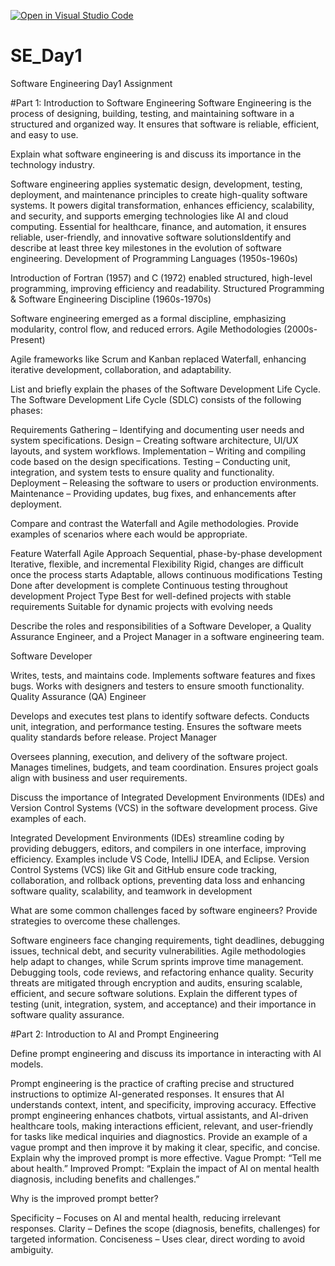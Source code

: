 [![Open in Visual Studio Code](https://classroom.github.com/assets/open-in-vscode-2e0aaae1b6195c2367325f4f02e2d04e9abb55f0b24a779b69b11b9e10269abc.svg)](https://classroom.github.com/online_ide?assignment_repo_id=18558150&assignment_repo_type=AssignmentRepo)
# SE_Day1
Software Engineering Day1 Assignment



#Part 1: Introduction to Software Engineering
Software Engineering is the process of designing, building, testing, and maintaining software in a structured and organized way. It ensures that software is reliable, efficient, and easy to use.


Explain what software engineering is and discuss its importance in the technology industry.

Software engineering applies systematic design, development, testing, deployment, and maintenance principles to create high-quality software systems. It powers digital transformation, enhances efficiency, scalability, and security, and supports emerging technologies like AI and cloud computing. Essential for healthcare, finance, and automation, it ensures reliable, user-friendly, and innovative software solutions​
Identify and describe at least three key milestones in the evolution of software engineering.
Development of Programming Languages (1950s-1960s)

Introduction of Fortran (1957) and C (1972) enabled structured, high-level programming, improving efficiency and readability.
Structured Programming & Software Engineering Discipline (1960s-1970s)

Software engineering emerged as a formal discipline, emphasizing modularity, control flow, and reduced errors.
Agile Methodologies (2000s-Present)

Agile frameworks like Scrum and Kanban replaced Waterfall, enhancing iterative development, collaboration, and adaptability.

List and briefly explain the phases of the Software Development Life Cycle.
The Software Development Life Cycle (SDLC) consists of the following phases:

Requirements Gathering – Identifying and documenting user needs and system specifications.
Design – Creating software architecture, UI/UX layouts, and system workflows.
Implementation – Writing and compiling code based on the design specifications.
Testing – Conducting unit, integration, and system tests to ensure quality and functionality.
Deployment – Releasing the software to users or production environments.
Maintenance – Providing updates, bug fixes, and enhancements after deployment.

Compare and contrast the Waterfall and Agile methodologies. Provide examples of scenarios where each would be appropriate.

Feature	          Waterfall	                                                      Agile
Approach      	  Sequential, phase-by-phase development	                      Iterative, flexible, and incremental
Flexibility	      Rigid, changes are difficult once the process starts  	      Adaptable, allows continuous modifications
Testing	          Done after development is complete	                          Continuous testing throughout development
Project Type    	Best for well-defined projects with stable requirements        Suitable for dynamic projects with evolving needs

Describe the roles and responsibilities of a Software Developer, a Quality Assurance Engineer, and a Project Manager in a software engineering team.

Software Developer

Writes, tests, and maintains code.
Implements software features and fixes bugs.
Works with designers and testers to ensure smooth functionality.
Quality Assurance (QA) Engineer

Develops and executes test plans to identify software defects.
Conducts unit, integration, and performance testing.
Ensures the software meets quality standards before release.
Project Manager

Oversees planning, execution, and delivery of the software project.
Manages timelines, budgets, and team coordination.
Ensures project goals align with business and user requirements.

Discuss the importance of Integrated Development Environments (IDEs) and Version Control Systems (VCS) in the software development process. Give examples of each.

Integrated Development Environments (IDEs) streamline coding by providing debuggers, editors, and compilers in one interface, improving efficiency. Examples include VS Code, IntelliJ IDEA, and Eclipse. Version Control Systems (VCS) like Git and GitHub ensure code tracking, collaboration, and rollback options, preventing data loss and enhancing software quality, scalability, and teamwork in development

What are some common challenges faced by software engineers? Provide strategies to overcome these challenges.

Software engineers face changing requirements, tight deadlines, debugging issues, technical debt, and security vulnerabilities. Agile methodologies help adapt to changes, while Scrum sprints improve time management. Debugging tools, code reviews, and refactoring enhance quality. Security threats are mitigated through encryption and audits, ensuring scalable, efficient, and secure software solutions.
Explain the different types of testing (unit, integration, system, and acceptance) and their importance in software quality assurance.


#Part 2: Introduction to AI and Prompt Engineering


Define prompt engineering and discuss its importance in interacting with AI models.

Prompt engineering is the practice of crafting precise and structured instructions to optimize AI-generated responses. It ensures that AI understands context, intent, and specificity, improving accuracy. Effective prompt engineering enhances chatbots, virtual assistants, and AI-driven healthcare tools, making interactions efficient, relevant, and user-friendly for tasks like medical inquiries and diagnostics.
Provide an example of a vague prompt and then improve it by making it clear, specific, and concise. Explain why the improved prompt is more effective.
Vague Prompt: “Tell me about health.”
Improved Prompt: “Explain the impact of AI on mental health diagnosis, including benefits and challenges.”

Why is the improved prompt better?

Specificity – Focuses on AI and mental health, reducing irrelevant responses.
Clarity – Defines the scope (diagnosis, benefits, challenges) for targeted information.
Conciseness – Uses clear, direct wording to avoid ambiguity.

